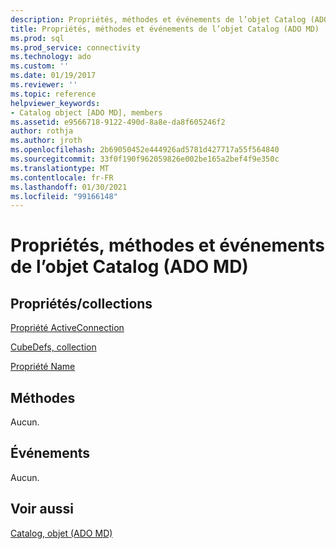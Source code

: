 ```yaml
---
description: Propriétés, méthodes et événements de l’objet Catalog (ADO MD)
title: Propriétés, méthodes et événements de l’objet Catalog (ADO MD) | Microsoft Docs
ms.prod: sql
ms.prod_service: connectivity
ms.technology: ado
ms.custom: ''
ms.date: 01/19/2017
ms.reviewer: ''
ms.topic: reference
helpviewer_keywords:
- Catalog object [ADO MD], members
ms.assetid: e9566718-9122-490d-8a8e-da8f605246f2
author: rothja
ms.author: jroth
ms.openlocfilehash: 2b69050452e444926ad5781d427717a55f564840
ms.sourcegitcommit: 33f0f190f962059826e002be165a2bef4f9e350c
ms.translationtype: MT
ms.contentlocale: fr-FR
ms.lasthandoff: 01/30/2021
ms.locfileid: "99166148"
---
```

# <a name="catalog-object-properties-methods-and-events-ado-md"></a>Propriétés, méthodes et événements de l’objet Catalog (ADO MD)
## <a name="propertiescollections"></a>Propriétés/collections  
 [Propriété ActiveConnection](./activeconnection-property-ado-md.md)  
  
 [CubeDefs, collection](./cubedefs-collection-ado-md.md)  
  
 [Propriété Name](./name-property-ado-md.md)  
  
## <a name="methods"></a>Méthodes  
 Aucun.  
  
## <a name="events"></a>Événements  
 Aucun.  
  
## <a name="see-also"></a>Voir aussi  
 [Catalog, objet (ADO MD)](./catalog-object-ado-md.md)